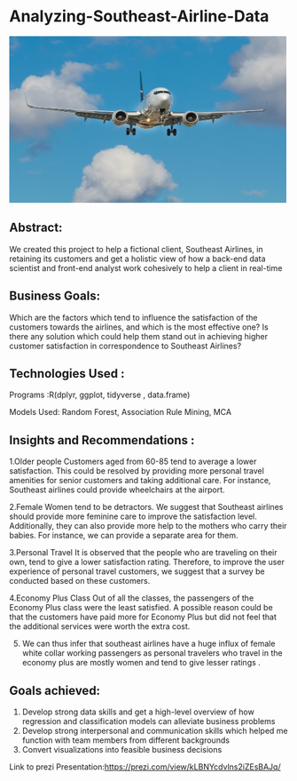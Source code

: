# Analyzing-Southeast-Airline-Data
  
  
  <img src= "Images/airline.jpg" width="500" height="300">

## Abstract: 
We created this project to help a fictional client, Southeast Airlines, in retaining its customers and get a holistic view of how a back-end data scientist and front-end analyst work cohesively to help a client in real-time
## Business Goals:
Which are the factors which tend to influence the satisfaction of the customers towards the airlines, and which is the most effective one?
Is there any solution which could help them stand out in achieving higher customer satisfaction in correspondence to Southeast Airlines?

## Technologies Used : 
Programs :R(dplyr, ggplot, tidyverse , data.frame)

Models Used: Random Forest, Association Rule Mining, MCA  

## Insights and Recommendations :

1.Older people
Customers aged from 60-85 tend to average a lower satisfaction. This could be resolved by providing more personal travel amenities for senior customers and taking additional care. For instance, Southeast airlines could provide wheelchairs at the airport. 

2.Female
Women tend to be detractors. We suggest that Southeast airlines should provide more feminine care to improve the satisfaction level. Additionally, they can also provide more help to the mothers who carry their babies. For instance, we can provide a separate area for them.
     
3.Personal Travel
It is observed that the people who are traveling on their own, tend to give a lower satisfaction rating. Therefore, to improve the user experience of personal travel customers, we suggest that a survey be conducted based on these customers. 

4.Economy Plus Class
Out of all the classes, the passengers of the Economy Plus class were the least satisfied. A possible reason could be that the customers have paid more for Economy Plus but did not feel that the additional services were worth the extra cost.

5. We can thus infer that southeast airlines have a huge influx of female white collar working passengers as personal travelers who travel in the economy plus are mostly women and tend to give lesser ratings . 
   
## Goals achieved: 
1. Develop strong data skills and get a high-level overview of how regression and classification models can alleviate business problems
2. Develop strong interpersonal and communication skills which helped me function with team members from different backgrounds 
3. Convert visualizations into feasible business decisions 

Link to prezi Presentation:https://prezi.com/view/kLBNYcdvlns2iZEsBAJq/
